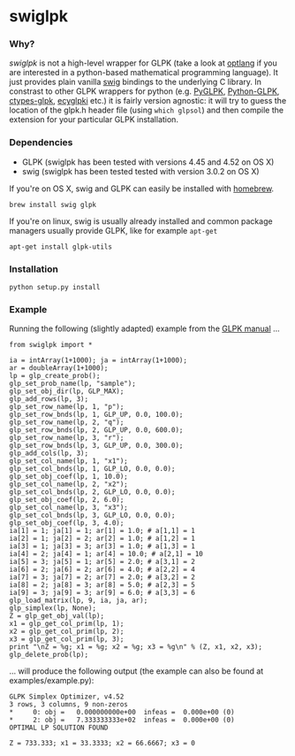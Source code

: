 swiglpk
=======

### Why?
_swiglpk_ is not a high-level wrapper for GLPK (take a look at [optlang](https://github.com/biosustain/optlang) if you are interested in a python-based mathematical programming language). It just provides plain vanilla [swig](http://www.swig.org/) bindings to the underlying C library. In constrast to other GLPK wrappers for python (e.g. [PyGLPK](http://tfinley.net/software/pyglpk/), [Python-GLPK](http://www.dcc.fc.up.pt/~jpp/code/python-glpk/), [ctypes-glpk](https://code.google.com/p/ctypes-glpk/), [ecyglpki](https://github.com/equaeghe/ecyglpki) etc.) it is fairly version agnostic: it will try to guess the location of the glpk.h header file  (using `which glpsol`) and then compile the extension for your particular GLPK installation.

### Dependencies
* GLPK (swiglpk has been tested with versions 4.45 and 4.52 on OS X)
* swig (swiglpk has been tested tested with version 3.0.2 on OS X)

If you're on OS X, swig and GLPK can easily be installed with [homebrew](http://brew.sh/).

    brew install swig glpk
    
If you're on linux, swig is usually already installed and common package managers usually provide GLPK, like for example `apt-get`

    apt-get install glpk-utils

### Installation

    python setup.py install

### Example
Running the following (slightly adapted) example from the [GLPK manual](http://kam.mff.cuni.cz/~elias/glpk.pdf) ...

	from swiglpk import *
	
	ia = intArray(1+1000); ja = intArray(1+1000);
	ar = doubleArray(1+1000);
	lp = glp_create_prob();
	glp_set_prob_name(lp, "sample");
	glp_set_obj_dir(lp, GLP_MAX);
	glp_add_rows(lp, 3);
	glp_set_row_name(lp, 1, "p");
	glp_set_row_bnds(lp, 1, GLP_UP, 0.0, 100.0);
	glp_set_row_name(lp, 2, "q");
	glp_set_row_bnds(lp, 2, GLP_UP, 0.0, 600.0);
	glp_set_row_name(lp, 3, "r");
	glp_set_row_bnds(lp, 3, GLP_UP, 0.0, 300.0);
	glp_add_cols(lp, 3);
	glp_set_col_name(lp, 1, "x1");
	glp_set_col_bnds(lp, 1, GLP_LO, 0.0, 0.0);
	glp_set_obj_coef(lp, 1, 10.0);
	glp_set_col_name(lp, 2, "x2");
	glp_set_col_bnds(lp, 2, GLP_LO, 0.0, 0.0);
	glp_set_obj_coef(lp, 2, 6.0);
	glp_set_col_name(lp, 3, "x3");
	glp_set_col_bnds(lp, 3, GLP_LO, 0.0, 0.0);
	glp_set_obj_coef(lp, 3, 4.0);
	ia[1] = 1; ja[1] = 1; ar[1] = 1.0; # a[1,1] = 1
	ia[2] = 1; ja[2] = 2; ar[2] = 1.0; # a[1,2] = 1
	ia[3] = 1; ja[3] = 3; ar[3] = 1.0; # a[1,3] = 1
	ia[4] = 2; ja[4] = 1; ar[4] = 10.0; # a[2,1] = 10
	ia[5] = 3; ja[5] = 1; ar[5] = 2.0; # a[3,1] = 2
	ia[6] = 2; ja[6] = 2; ar[6] = 4.0; # a[2,2] = 4
	ia[7] = 3; ja[7] = 2; ar[7] = 2.0; # a[3,2] = 2
	ia[8] = 2; ja[8] = 3; ar[8] = 5.0; # a[2,3] = 5
	ia[9] = 3; ja[9] = 3; ar[9] = 6.0; # a[3,3] = 6
	glp_load_matrix(lp, 9, ia, ja, ar);
	glp_simplex(lp, None);
	Z = glp_get_obj_val(lp);
	x1 = glp_get_col_prim(lp, 1);
	x2 = glp_get_col_prim(lp, 2);
	x3 = glp_get_col_prim(lp, 3);
	print "\nZ = %g; x1 = %g; x2 = %g; x3 = %g\n" % (Z, x1, x2, x3);
	glp_delete_prob(lp);

... will produce the following output (the example can also be found at examples/example.py):

	GLPK Simplex Optimizer, v4.52
	3 rows, 3 columns, 9 non-zeros
	*     0: obj =   0.000000000e+00  infeas =  0.000e+00 (0)
	*     2: obj =   7.333333333e+02  infeas =  0.000e+00 (0)
	OPTIMAL LP SOLUTION FOUND
	
	Z = 733.333; x1 = 33.3333; x2 = 66.6667; x3 = 0


